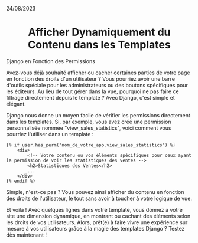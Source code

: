 24/08/2023

<h1 align="center">Afficher Dynamiquement du Contenu dans les Templates</h1>

Django en Fonction des Permissions

Avez-vous déjà souhaité afficher ou cacher certaines parties de votre page en fonction des droits d'un utilisateur ? Vous pourriez avoir une barre d'outils spéciale pour les administrateurs ou des boutons spécifiques pour les éditeurs. Au lieu de tout gérer dans la vue, pourquoi ne pas faire ce filtrage directement depuis le template ? Avec Django, c'est simple et élégant.

Django nous donne un moyen facile de vérifier les permissions directement dans les templates. Si, par exemple, vous avez créé une permission personnalisée nommée "view_sales_statistics", voici comment vous pourriez l'utiliser dans un template :

```django
{% if user.has_perm("nom_de_votre_app.view_sales_statistics") %}
    <div>
        <!-- Votre contenu ou vos éléments spécifiques pour ceux ayant la permission de voir les statistiques des ventes -->
        <h2>Statistiques des Ventes</h2>
        ...
    </div>
{% endif %}
```
Simple, n'est-ce pas ? Vous pouvez ainsi afficher du contenu en fonction des droits de l'utilisateur, le tout sans avoir à toucher à votre logique de vue.

Et voilà ! Avec quelques lignes dans votre template, vous donnez à votre site une dimension dynamique, en montrant ou cachant des éléments selon les droits de vos utilisateurs. Alors, prêt(e) à faire vivre une expérience sur mesure à vos utilisateurs grâce à la magie des templates Django ? Testez dès maintenant !